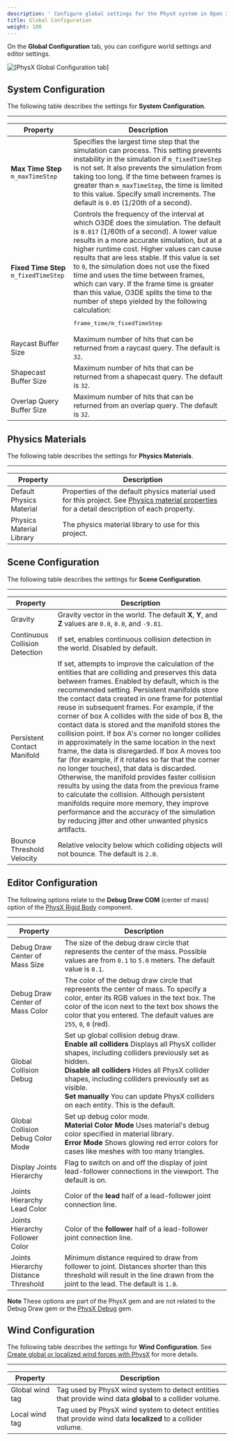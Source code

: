 ```yaml
---
description: ' Configure global settings for the PhysX system in Open 3D Engine. '
title: Global Configuration
weight: 100
---
```


On the **Global Configuration** tab, you can configure world settings and editor settings.

![\[PhysX Global Configuration tab\]](/images/user-guide/physx/physx-configuration-1.png)

## System Configuration 

The following table describes the settings for **System Configuration**.

****

| Property | Description |
| --- | --- |
|  **Max Time Step** `m_maxTimeStep`  |  Specifies the largest time step that the simulation can process. This setting prevents instability in the simulation if `m_fixedTimeStep` is not set. It also prevents the simulation from taking too long. If the time between frames is greater than `m_maxTimeStep`, the time is limited to this value. Specify small increments.  The default is `0.05` (1/20th of a second).  |
|  **Fixed Time Step** `m_fixedTimeStep`  |  Controls the frequency of the interval at which O3DE does the simulation. The default is `0.017` (1/60th of a second).    A lower value results in a more accurate simulation, but at a higher runtime cost.   Higher values can cause results that are less stable.   If this value is set to `0`, the simulation does not use the fixed time and uses the time between frames, which can vary.   If the frame time is greater than this value, O3DE splits the time to the number of steps yielded by the following calculation: <pre>frame_time/m_fixedTimeStep</pre>     |
| Raycast Buffer Size |  Maximum number of hits that can be returned from a raycast query.  The default is `32`.  |
| Shapecast Buffer Size |  Maximum number of hits that can be returned from a shapecast query.  The default is `32`.  |
| Overlap Query Buffer Size |  Maximum number of hits that can be returned from an overlap query.  The default is `32`.  |

## Physics Materials 

The following table describes the settings for **Physics Materials**.

****

| Property | Description |
| --- | --- |
| Default Physics Material  |  Properties of the default physics material used for this project. See [Physics material properties](/docs/user-guide/interactivity/physics/nvidia-physx/materials/#physics-material-properties) for a detail description of each property.  |
| Physics Material Library  |  The physics material library to use for this project.  |

## Scene Configuration 

The following table describes the settings for **Scene Configuration**.

****

| Property | Description |
| --- | --- |
| Gravity |  Gravity vector in the world.  The default **X**, **Y**, and **Z** values are `0.0`, `0.0`, and `-9.81`.  |
| Continuous Collision Detection |  If set, enables continuous collision detection in the world.  Disabled by default.  |
| Persistent Contact Manifold |  If set, attempts to improve the calculation of the entities that are colliding and preserves this data between frames.  Enabled by default, which is the recommended setting. Persistent manifolds store the contact data created in one frame for potential reuse in subsequent frames. For example, if the corner of box A collides with the side of box B, the contact data is stored and the manifold stores the collision point. If box A's corner no longer collides in approximately in the same location in the next frame, the data is disregarded. If box A moves too far (for example, if it rotates so far that the corner no longer touches), that data is discarded. Otherwise, the manifold provides faster collision results by using the data from the previous frame to calculate the collision. Although persistent manifolds require more memory, they improve performance and the accuracy of the simulation by reducing jitter and other unwanted physics artifacts.   |
| Bounce Threshold Velocity |  Relative velocity below which colliding objects will not bounce. The default is `2.0`.  |

## Editor Configuration 

The following options relate to the **Debug Draw COM** (center of mass) option of the [PhysX Rigid Body](/docs/user-guide/components/reference/physx/rigid-body-physics/) component.

****

| Property | Description |
| --- | --- |
| Debug Draw Center of Mass Size  |  The size of the debug draw circle that represents the center of the mass. Possible values are from `0.1` to `5.0` meters.  The default value is `0.1`.  |
| Debug Draw Center of Mass Color  |  The color of the debug draw circle that represents the center of mass. To specify a color, enter its RGB values in the text box. The color of the icon next to the text box shows the color that you entered. The default values are `255`, `0`, `0` (red).  |
| Global Collision Debug  |  Set up global collision debug draw.<br />**Enable all colliders** Displays all PhysX collider shapes, including colliders previously set as hidden.<br />**Disable all colliders** Hides all PhysX collider shapes, including colliders previously set as visible.<br />**Set manually** You can update PhysX colliders on each entity. This is the default.  |
| Global Collision Debug Color Mode  | Set up debug color mode.<br />**Material Color Mode** Uses material's debug color specified in material library.<br />**Error Mode** Shows glowing red error colors for cases like meshes with too many triangles.  |
| Display Joints Hierarchy  |  Flag to switch on and off the display of joint lead-follower connections in the viewport. The default is on.  |
| Joints Hierarchy Lead Color  |  Color of the **lead** half of a lead-follower joint connection line.  |
| Joints Hierarchy Follower Color  |  Color of the **follower** half of a lead-follower joint connection line.  |
| Joints Hierarchy Distance Threshold  |  Minimum distance required to draw from follower to joint. Distances shorter than this threshold will result in the line drawn from the joint to the lead. The default is `1.0`.  |

**Note**
These options are part of the PhysX gem and are not related to the Debug Draw gem or the [PhysX Debug](/docs/user-guide/gems/reference/physics/nvidia/physx-debug/) gem.

## Wind Configuration 

The following table describes the settings for **Wind Configuration**. See [Create global or localized wind forces with PhysX](/docs/user-guide/interactivity/physics/nvidia-physx/wind-provider/) for more details.

****

| Property | Description |
| --- | --- |
| Global wind tag  |  Tag used by PhysX wind system to detect entities that provide wind data **global** to a collider volume.  |
| Local wind tag  |  Tag used by PhysX wind system to detect entities that provide wind data **localized** to a collider volume.  |
